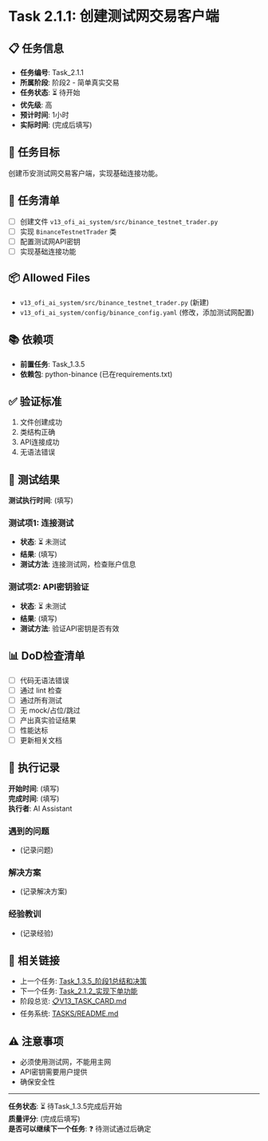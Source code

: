 # Task 2.1.1: 创建测试网交易客户端

## 📋 任务信息
- **任务编号**: Task_2.1.1
- **所属阶段**: 阶段2 - 简单真实交易
- **任务状态**: ⏳ 待开始
- **优先级**: 高
- **预计时间**: 1小时
- **实际时间**: (完成后填写)

## 🎯 任务目标
创建币安测试网交易客户端，实现基础连接功能。

## 📝 任务清单
- [ ] 创建文件 `v13_ofi_ai_system/src/binance_testnet_trader.py`
- [ ] 实现 `BinanceTestnetTrader` 类
- [ ] 配置测试网API密钥
- [ ] 实现基础连接功能

## 📦 Allowed Files
- `v13_ofi_ai_system/src/binance_testnet_trader.py` (新建)
- `v13_ofi_ai_system/config/binance_config.yaml` (修改，添加测试网配置)

## 📚 依赖项
- **前置任务**: Task_1.3.5
- **依赖包**: python-binance (已在requirements.txt)

## ✅ 验证标准
1. 文件创建成功
2. 类结构正确
3. API连接成功
4. 无语法错误

## 🧪 测试结果
**测试执行时间**: (填写)

### 测试项1: 连接测试
- **状态**: ⏳ 未测试
- **结果**: (填写)
- **测试方法**: 连接测试网，检查账户信息

### 测试项2: API密钥验证
- **状态**: ⏳ 未测试
- **结果**: (填写)
- **测试方法**: 验证API密钥是否有效

## 📊 DoD检查清单
- [ ] 代码无语法错误
- [ ] 通过 lint 检查
- [ ] 通过所有测试
- [ ] 无 mock/占位/跳过
- [ ] 产出真实验证结果
- [ ] 性能达标
- [ ] 更新相关文档

## 📝 执行记录
**开始时间**: (填写)  
**完成时间**: (填写)  
**执行者**: AI Assistant

### 遇到的问题
- (记录问题)

### 解决方案
- (记录解决方案)

### 经验教训
- (记录经验)

## 🔗 相关链接
- 上一个任务: [Task_1.3.5_阶段1总结和决策](../Stage1_真实OFI核心/Task_1.3.5_阶段1总结和决策.md)
- 下一个任务: [Task_2.1.2_实现下单功能](./Task_2.1.2_实现下单功能.md)
- 阶段总览: [📋V13_TASK_CARD.md](../../📋V13_TASK_CARD.md)
- 任务系统: [TASKS/README.md](../README.md)

## ⚠️ 注意事项
- 必须使用测试网，不能用主网
- API密钥需要用户提供
- 确保安全性

---
**任务状态**: ⏳ 待Task_1.3.5完成后开始  
**质量评分**: (完成后填写)  
**是否可以继续下一个任务**: ❓ 待测试通过后确定

